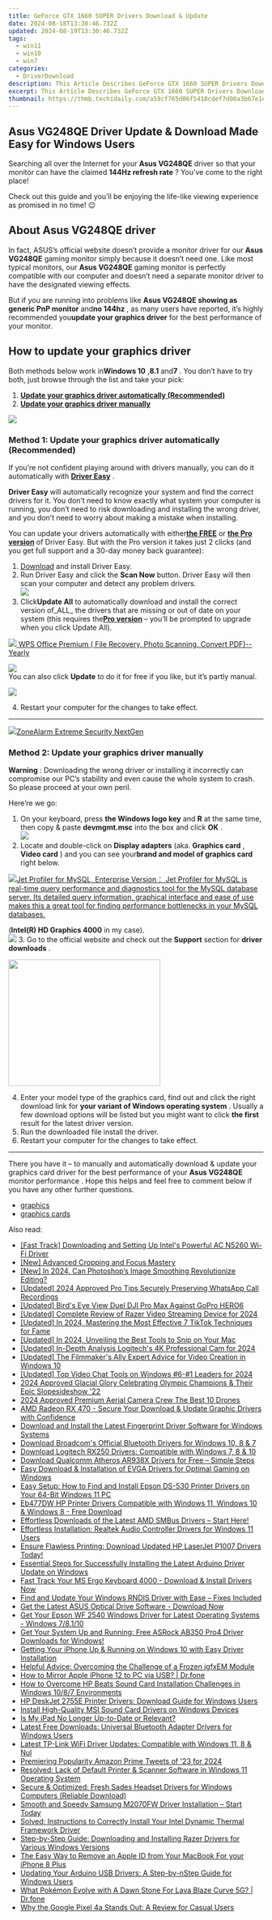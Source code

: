 ```yaml
---
title: GeForce GTX 1660 SUPER Drivers Download & Update
date: 2024-08-18T13:30:46.732Z
updated: 2024-08-19T13:30:46.732Z
tags:
  - win11
  - win10
  - win7
categories:
  - DriverDownload
description: This Article Describes GeForce GTX 1660 SUPER Drivers Download & Update
excerpt: This Article Describes GeForce GTX 1660 SUPER Drivers Download & Update
thumbnail: https://thmb.techidaily.com/a59cf765d06f5418cdef7d00a3b67e1ee9116697553e1d530781cf64808b0b00.png
---
```


## Asus VG248QE Driver Update & Download Made Easy for Windows Users

Searching all over the Internet for your **Asus VG248QE** driver so that your monitor can have the claimed **144Hz refresh rate** ? You’ve come to the right place!

 Check out this guide and you’ll be enjoying the life-like viewing experience as promised in no time! 😉

## About **Asus VG248QE driver**

 In fact, ASUS’s official website doesn’t provide a monitor driver for our **Asus VG248QE** gaming monitor simply because it doesn’t need one. Like most typical monitors, our **Asus VG248QE** gaming monitor is perfectly compatible with our computer and doesn’t need a separate monitor driver to have the designated viewing effects.

 But if you are running into problems like   **Asus VG248QE showing as generic PnP monitor**  and**no 144hz** , as many users have reported, it’s highly recommended you**update your graphics driver** for the best performance of your monitor.

## How to update your graphics driver

 Both methods below work in**Windows 10** ,**8.1** and**7** . You don’t have to try both, just browse through the list and take your pick:

1. **[Update your graphics driver automatically (Recommended)](https://www.drivereasy.com/knowledge/asus-vg248qe-driver-free-download-update-easily/#M1)**
2. **[Update your graphics driver manually](https://tools.techidaily.com/drivereasy/download/)**

<!-- affiliate ads begin -->
<a href="https://store.massmailsoftware.com/order/checkout.php?PRODS=1095219&QTY=1&AFFILIATE=108875&CART=1"><img src="https://secure.avangate.com/images/merchant/dc87c13749315c7217cdc4ac692e704c/banera_for_partners-20_%281%29.jpg" border="0"></a>
<!-- affiliate ads end -->
### Method 1: Update your graphics driver automatically (Recommended)

 If you’re not confident playing around with drivers manually, you can do it automatically with **[Driver Easy](https://tools.techidaily.com/drivereasy/download/)**  .

**Driver Easy**   will automatically recognize your system and find the correct drivers for it. You don’t need to know exactly what system your computer is running, you don’t need to risk downloading and installing the wrong driver, and you don’t need to worry about making a mistake when installing.

 You can update your drivers automatically with either[**the FREE**](https://tools.techidaily.com/drivereasy/download/) or **[the Pro version](https://tools.techidaily.com/drivereasy/download/)**  of Driver Easy. But with the Pro version it takes just 2 clicks (and you get full support and a 30-day money back guarantee):

1. [Download](https://tools.techidaily.com/drivereasy/download/)  and install Driver Easy.
2. Run Driver Easy and click the **Scan Now** button. Driver Easy will then scan your computer and detect any problem drivers.  
![](https://images.drivereasy.com/wp-content/uploads/2018/07/img_5b472685de9c9.jpg)
3. Click**Update All** to automatically download and install the correct version of_ALL_ the drivers that are missing or out of date on your system (this requires the[**Pro version**](https://tools.techidaily.com/drivereasy/download/) – you’ll be prompted to upgrade when you click Update All).  
<!-- affiliate ads begin -->
<a href="https://secure.2checkout.com/order/checkout.php?PRODS=38729081&QTY=1&AFFILIATE=108875&CART=1"><img src="https://website-prod.cache.wpscdn.com/img/wps-office-pdf-editor-1x.890dbda.png" border="0">
WPS Office Premium ( File Recovery, Photo Scanning, Convert PDF)--Yearly</a>
<!-- affiliate ads end -->
![](https://images.drivereasy.com/wp-content/uploads/2018/07/img_5b472528c2b06.jpg)  
 You can also click **Update** to do it for free if you like, but it’s partly manual.
<!-- affiliate ads begin -->
<a href="https://secure.2checkout.com/order/checkout.php?PRODS=32667153&QTY=1&AFFILIATE=108875&CART=1"><img src="https://www.coolmuster.com/uploads/image/20201228/feature02.png" border="0"></a>
<!-- affiliate ads end -->
4. Restart your computer for the changes to take effect.

---

<!-- affiliate ads begin -->
<a href="https://estore.zonealarm.com/order/checkout.php?PRODS=36245101&QTY=1&AFFILIATE=108875&CART=1"><img src="https://sc1.checkpoint.com/sc1/za/images/boxes/zang_box_trust.png" border="0">ZoneAlarm Extreme Security NextGen</a>
<!-- affiliate ads end -->
### Method 2: Update your graphics driver manually

**Warning** : Downloading the wrong driver or installing it incorrectly can compromise our PC’s stability and even cause the whole system to crash. So please proceed at your own peril.

Here’re we go:

1. On your keyboard, press **the Windows logo key** and **R**  at the same time, then copy & paste **devmgmt.msc** into the box and click **OK** .  
![](https://images.drivereasy.com/wp-content/uploads/2018/05/img_5afb9c1b96ba9.png)
2. Locate and double-click on **Display adapters** (aka. **Graphics card** , **Video card** ) and you can see your**brand and model of graphics card** right below.  
<!-- affiliate ads begin -->
<a href="https://secure.2checkout.com/order/checkout.php?PRODS=4576829&QTY=1&AFFILIATE=108875&CART=1"><img src="https://secure.avangate.com/images/merchant/9e740b84bb48a64dde25061566299467/products/copy_1_jp_box_big.png" border="0">Jet Profiler for MySQL, Enterprise Version： Jet Profiler for MySQL is real-time query performance and diagnostics tool for the MySQL database server. Its detailed query information, graphical interface and ease of use makes this a great tool for finding performance bottlenecks in your MySQL databases. </a>
<!-- affiliate ads end -->
 (**Intel(R) HD Graphics 4000** in my case).  
![](https://images.drivereasy.com/wp-content/uploads/2018/07/img_5b47105a562f6.jpg)
3. Go to the official website and check out the **Support** section for **driver downloads** .
<!-- affiliate ads begin -->
<a href="https://modlily.sjv.io/c/5597632/2072819/17059" target="_top" id="2072819"><img src="//a.impactradius-go.com/display-ad/17059-2072819" border="0" alt="" width="300" height="250"/></a><img height="0" width="0" src="https://imp.pxf.io/i/5597632/2072819/17059" style="position:absolute;visibility:hidden;" border="0" />
<!-- affiliate ads end -->
4. Enter your model type of the graphics card, find out and click the right download link for **your variant of Windows operating system** . Usually a few download options will be listed but you might want to click **the first** result for the latest driver version.
5. Run the downloaded file install the driver.
6. Restart your computer for the changes to take effect.

---

 There you have it  – to manually and automatically download & update your graphics card driver for the best performance of your **Asus VG248QE** monitor performance  . Hope this helps and feel free to comment below if you have any other further questions.

* [graphics](https://tools.techidaily.com/drivereasy/download/)
* [graphics cards](https://tools.techidaily.com/drivereasy/download/)

<ins class="adsbygoogle"
     style="display:block"
     data-ad-format="autorelaxed"
     data-ad-client="ca-pub-7571918770474297"
     data-ad-slot="1223367746"></ins>



<ins class="adsbygoogle"
     style="display:block"
     data-ad-client="ca-pub-7571918770474297"
     data-ad-slot="8358498916"
     data-ad-format="auto"
     data-full-width-responsive="true"></ins>

<span class="atpl-alsoreadstyle">Also read:</span>
<div><ul>
<li><a href="https://win-amazing.techidaily.com/fast-track-downloading-and-setting-up-intels-powerful-ac-n5260-wi-fi-driver/"><u>[Fast Track] Downloading and Setting Up Intel's Powerful AC N5260 Wi-Fi Driver</u></a></li>
<li><a href="https://extra-hints.techidaily.com/new-advanced-cropping-and-focus-mastery/"><u>[New] Advanced Cropping and Focus Mastery</u></a></li>
<li><a href="https://fox-blue.techidaily.com/new-in-2024-can-photoshops-image-smoothing-revolutionize-editing/"><u>[New] In 2024, Can Photoshop’s Image Smoothing Revolutionize Editing?</u></a></li>
<li><a href="https://video-screen-grab.techidaily.com/updated-2024-approved-pro-tips-securely-preserving-whatsapp-call-recordings/"><u>[Updated] 2024 Approved  Pro Tips  Securely Preserving WhatsApp Call Recordings</u></a></li>
<li><a href="https://extra-hints.techidaily.com/updated-birds-eye-view-duel-dji-pro-max-against-gopro-hero6/"><u>[Updated] Bird's Eye View Duel  DJI Pro Max Against GoPro HERO6</u></a></li>
<li><a href="https://visual-screen-recording.techidaily.com/updated-complete-review-of-razer-video-streaming-device-for-2024/"><u>[Updated] Complete Review of Razer Video Streaming Device for 2024</u></a></li>
<li><a href="https://tiktok-video-recordings.techidaily.com/updated-in-2024-mastering-the-most-effective-7-tiktok-techniques-for-fame/"><u>[Updated] In 2024, Mastering the Most Effective 7 TikTok Techniques for Fame</u></a></li>
<li><a href="https://remote-screen-capture.techidaily.com/updated-in-2024-unveiling-the-best-tools-to-snip-on-your-mac/"><u>[Updated] In 2024, Unveiling the Best Tools to Snip on Your Mac</u></a></li>
<li><a href="https://video-screen-grab.techidaily.com/updated-in-depth-analysis-logitechs-4k-professional-cam-for-2024/"><u>[Updated] In-Depth Analysis  Logitech's 4K Professional Cam for 2024</u></a></li>
<li><a href="https://some-guidance.techidaily.com/updated-the-filmmakers-ally-expert-advice-for-video-creation-in-windows-10/"><u>[Updated] The Filmmaker's Ally  Expert Advice for Video Creation in Windows 10</u></a></li>
<li><a href="https://video-capture.techidaily.com/updated-top-video-chat-tools-on-windows-6-1-leaders-for-2024/"><u>[Updated] Top Video Chat Tools on Windows  #6-#1 Leaders for 2024</u></a></li>
<li><a href="https://fox-helps.techidaily.com/2024-approved-glacial-glory-celebrating-olympic-champions-and-their-epic-slopesideshow-22/"><u>2024 Approved  Glacial Glory  Celebrating Olympic Champions & Their Epic Slopesideshow '22</u></a></li>
<li><a href="https://extra-skills.techidaily.com/2024-approved-premium-aerial-camera-crew-the-best-10-drones/"><u>2024 Approved  Premium Aerial Camera Crew  The Best 10 Drones</u></a></li>
<li><a href="https://win-amazing.techidaily.com/amd-radeon-rx-470-secure-your-download-and-update-graphic-drivers-with-confidence/"><u>AMD Radeon RX 470 - Secure Your Download & Update Graphic Drivers with Confidence</u></a></li>
<li><a href="https://win-amazing.techidaily.com/download-and-install-the-latest-fingerprint-driver-software-for-windows-systems/"><u>Download and Install the Latest Fingerprint Driver Software for Windows Systems</u></a></li>
<li><a href="https://win-amazing.techidaily.com/download-broadcoms-official-bluetooth-drivers-for-windows-10-8-and-7/"><u>Download Broadcom's Official Bluetooth Drivers for Windows 10, 8 & 7</u></a></li>
<li><a href="https://win-amazing.techidaily.com/download-logitech-rx250-drivers-compatible-with-windows-7-8-and-10/"><u>Download Logitech RX250 Drivers: Compatible with Windows 7, 8 & 10</u></a></li>
<li><a href="https://win-amazing.techidaily.com/download-qualcomm-atheros-ar938x-drivers-for-free-simple-steps/"><u>Download Qualcomm Atheros AR938X Drivers for Free – Simple Steps</u></a></li>
<li><a href="https://win-amazing.techidaily.com/easy-download-and-installation-of-evga-drivers-for-optimal-gaming-on-windows/"><u>Easy Download & Installation of EVGA Drivers for Optimal Gaming on Windows</u></a></li>
<li><a href="https://win-amazing.techidaily.com/easy-setup-how-to-find-and-install-epson-ds-530-printer-drivers-on-your-64-bit-windows-11-pc/"><u>Easy Setup: How to Find and Install Epson DS-530 Printer Drivers on Your 64-Bit Windows 11 PC</u></a></li>
<li><a href="https://win-amazing.techidaily.com/eb477dw-hp-printer-drivers-compatible-with-windows-11-windows-10-and-windows-8-free-download/"><u>Eb477DW HP Printer Drivers Compatible with Windows 11, Windows 10 & Windows 8 - Free Download</u></a></li>
<li><a href="https://win-amazing.techidaily.com/effortless-downloads-of-the-latest-amd-smbus-drivers-start-here/"><u>Effortless Downloads of the Latest AMD SMBus Drivers – Start Here!</u></a></li>
<li><a href="https://win-amazing.techidaily.com/effortless-installation-realtek-audio-controller-drivers-for-windows-11-users/"><u>Effortless Installation: Realtek Audio Controller Drivers for Windows 11 Users</u></a></li>
<li><a href="https://win-amazing.techidaily.com/ensure-flawless-printing-download-updated-hp-laserjet-p1007-drivers-today/"><u>Ensure Flawless Printing: Download Updated HP LaserJet P1007 Drivers Today!</u></a></li>
<li><a href="https://win-amazing.techidaily.com/essential-steps-for-successfully-installing-the-latest-arduino-driver-update-on-windows/"><u>Essential Steps for Successfully Installing the Latest Arduino Driver Update on Windows</u></a></li>
<li><a href="https://win-amazing.techidaily.com/fast-track-your-ms-ergo-keyboard-4000-download-and-install-drivers-now/"><u>Fast Track Your MS Ergo Keyboard 4000 - Download & Install Drivers Now</u></a></li>
<li><a href="https://win-amazing.techidaily.com/find-and-update-your-windows-rndis-driver-with-ease-fixes-included/"><u>Find and Update Your Windows RNDIS Driver with Ease – Fixes Included</u></a></li>
<li><a href="https://win-amazing.techidaily.com/get-the-latest-asus-optical-drive-software-download-now/"><u>Get the Latest ASUS Optical Drive Software - Download Now</u></a></li>
<li><a href="https://win-amazing.techidaily.com/get-your-epson-wf-2540-windows-driver-for-latest-operating-systems-windows-78110/"><u>Get Your Epson WF 2540 Windows Driver for Latest Operating Systems - Windows 7/8.1/10</u></a></li>
<li><a href="https://win-amazing.techidaily.com/get-your-system-up-and-running-free-asrock-ab350-pro4-driver-downloads-for-windows/"><u>Get Your System Up and Running: Free ASRock AB350 Pro4 Driver Downloads for Windows!</u></a></li>
<li><a href="https://win-amazing.techidaily.com/getting-your-iphone-up-and-running-on-windows-10-with-easy-driver-installation/"><u>Getting Your iPhone Up & Running on Windows 10 with Easy Driver Installation</u></a></li>
<li><a href="https://win-amazing.techidaily.com/helpful-advice-overcoming-the-challenge-of-a-frozen-igfxem-module/"><u>Helpful Advice: Overcoming the Challenge of a Frozen igfxEM Module</u></a></li>
<li><a href="https://screen-mirror.techidaily.com/how-to-mirror-apple-iphone-12-to-pc-via-usb-drfone-by-drfone-ios/"><u>How to Mirror Apple iPhone 12 to PC via USB? | Dr.fone</u></a></li>
<li><a href="https://win-amazing.techidaily.com/how-to-overcome-hp-beats-sound-card-installation-challenges-in-windows-1087-environments/"><u>How to Overcome HP Beats Sound Card Installation Challenges in Windows 10/8/7 Environments</u></a></li>
<li><a href="https://win-amazing.techidaily.com/hp-deskjet-2755e-printer-drivers-download-guide-for-windows-users/"><u>HP DeskJet 2755E Printer Drivers: Download Guide for Windows Users</u></a></li>
<li><a href="https://win-amazing.techidaily.com/install-high-quality-msi-sound-card-drivers-on-windows-devices/"><u>Install High-Quality MSI Sound Card Drivers on Windows Devices</u></a></li>
<li><a href="https://buynow-tips.techidaily.com/is-my-ipad-no-longer-up-to-date-or-relevant/"><u>Is My iPad No Longer Up-to-Date or Relevant?</u></a></li>
<li><a href="https://win-amazing.techidaily.com/latest-free-downloads-universal-bluetooth-adapter-drivers-for-windows-users/"><u>Latest Free Downloads: Universal Bluetooth Adapter Drivers for Windows Users</u></a></li>
<li><a href="https://win-amazing.techidaily.com/latest-tp-link-wifi-driver-updates-compatible-with-windows-11-8-and-nul/"><u>Latest TP-Link WiFi Driver Updates: Compatible with Windows 11, 8 & Nul</u></a></li>
<li><a href="https://twitter-videos.techidaily.com/premiering-popularity-amazon-prime-tweets-of-23-for-2024/"><u>Premiering Popularity  Amazon Prime Tweets of '23 for 2024</u></a></li>
<li><a href="https://win-amazing.techidaily.com/resolved-lack-of-default-printer-and-scanner-software-in-windows-11-operating-system/"><u>Resolved: Lack of Default Printer & Scanner Software in Windows 11 Operating System</u></a></li>
<li><a href="https://win-amazing.techidaily.com/secure-and-optimized-fresh-sades-headset-drivers-for-windows-computers-reliable-download/"><u>Secure & Optimized: Fresh Sades Headset Drivers for Windows Computers (Reliable Download)</u></a></li>
<li><a href="https://win-amazing.techidaily.com/smooth-and-speedy-samsung-m2070fw-driver-installation-start-today/"><u>Smooth and Speedy Samsung M2070FW Driver Installation – Start Today</u></a></li>
<li><a href="https://win-amazing.techidaily.com/solved-instructions-to-correctly-install-your-intel-dynamic-thermal-framework-driver/"><u>Solved: Instructions to Correctly Install Your Intel Dynamic Thermal Framework Driver</u></a></li>
<li><a href="https://win-amazing.techidaily.com/step-by-step-guide-downloading-and-installing-razer-drivers-for-various-windows-versions/"><u>Step-by-Step Guide: Downloading and Installing Razer Drivers for Various Windows Versions</u></a></li>
<li><a href="https://apple-account.techidaily.com/the-easy-way-to-remove-an-apple-id-from-your-macbook-for-your-iphone-8-plus-by-drfone-ios/"><u>The Easy Way to Remove an Apple ID from Your MacBook For your iPhone 8 Plus</u></a></li>
<li><a href="https://win-amazing.techidaily.com/updating-your-arduino-usb-drivers-a-step-by-nstep-guide-for-windows-users/"><u>Updating Your Arduino USB Drivers: A Step-by-nStep Guide for Windows Users</u></a></li>
<li><a href="https://android-pokemon-go.techidaily.com/what-pokemon-evolve-with-a-dawn-stone-for-lava-blaze-curve-5g-drfone-by-drfone-virtual-android/"><u>What Pokémon Evolve with A Dawn Stone For Lava Blaze Curve 5G? | Dr.fone</u></a></li>
<li><a href="https://buynow-marvelous.techidaily.com/why-the-google-pixel-4a-stands-out-a-review-for-casual-users/"><u>Why the Google Pixel 4a Stands Out: A Review for Casual Users</u></a></li>
</ul></div>
